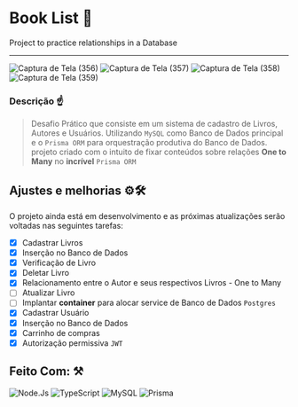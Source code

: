 # Book List 🎃
Project to practice relationships in a Database
<hr>

![Captura de Tela (356)](https://user-images.githubusercontent.com/77081114/164739699-bbe18ef9-fdec-4f7b-8df7-76404b74a405.png)
![Captura de Tela (357)](https://user-images.githubusercontent.com/77081114/164739702-e0512426-5a5d-4fb6-a4cf-40a85e0854e7.png)
![Captura de Tela (358)](https://user-images.githubusercontent.com/77081114/164739705-c415cf45-382e-4883-9702-84d0cef0ff33.png)
![Captura de Tela (359)](https://user-images.githubusercontent.com/77081114/164739711-644adaff-0d66-4c4d-beac-a0d93ef603d9.png)

### Descrição ☝
> Desafio Prático
> que consiste em um sistema de cadastro de Livros, Autores e Usuários. Utilizando `MySQL` como Banco de Dados principal e o `Prisma ORM` para orquestração produtiva do Banco de Dados.
> projeto criado com o intuito de fixar conteúdos sobre relações **One to Many** no **incrível** `Prisma ORM` 


## Ajustes e melhorias ⚙🛠

O projeto ainda está em desenvolvimento e as próximas atualizações serão voltadas nas seguintes tarefas:

- [x] Cadastrar Livros
- [x] Inserção no Banco de Dados
- [x] Verificação de Livro
- [x] Deletar Livro
- [x] Relacionamento entre o Autor e seus respectivos Livros - One to Many
- [ ] Atualizar Livro
- [ ] Implantar **container** para alocar service de Banco de Dados `Postgres`
- [x] Cadastrar Usuário
- [x] Inserção no Banco de Dados
- [x] Carrinho de compras
- [x] Autorização permissiva `JWT`

## Feito Com: ⚒
![Node.Js](https://img.shields.io/badge/Node.js-52b788?style=for-the-badge&logo=node.js&logoColor=white)
![TypeScript](https://img.shields.io/badge/TypeScript-00b4d8?style=for-the-badge&logo=typescript&logoColor=white)
![MySQL](https://img.shields.io/badge/MySQL-00000F?style=for-the-badge&logo=mysql&logoColor=white)
![Prisma](https://img.shields.io/badge/Prisma-0a9396?style=for-the-badge&logo=prisma&logoColor=white)

